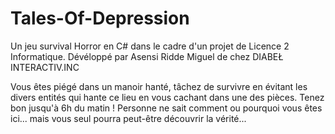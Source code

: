 # Tales-Of-Depression

Un jeu survival Horror en C# dans le cadre d'un projet de Licence 2 Informatique. 
Dévéloppé par Asensi Ridde Miguel de chez DIABEŁ INTERACTIV.INC

Vous êtes piégé dans un manoir hanté, tâchez de survivre en évitant les divers entités qui hante ce lieu en vous cachant dans une des pièces. Tenez bon jusqu'à 6h du matin !
Personne ne sait comment ou pourquoi vous êtes ici... mais vous seul pourra peut-être découvrir la vérité...
